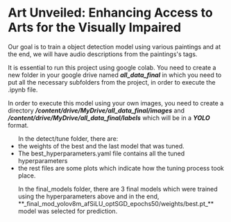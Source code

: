 # Art Unveiled: Enhancing Access to Arts for the Visually Impaired
Our goal is to train a object detection model using various paintings and at the end, we will have audio descriptions from the paintings's tags.

It is essential to run this project using google colab.
You need to create a new folder in your google drive named **_all_data_final_** in which you need to put all the necessary subfolders from the project, in order to execute the .ipynb file.
 
In order to execute this model using your own images, you need to create a directory **_/content/drive/MyDrive/all_data_final/images_** and **_/content/drive/MyDrive/all_data_final/labels_** which will be in a **_YOLO_** format.

<ul>In the detect/tune folder, there are:
 <li>the weights of the best and the last model that was tuned. </li>
 <li>The best_hyperparameters.yaml file contains all the tuned hyperparameters</li> 
 <li>the rest files are some plots which indicate how the tuning process took place.</li></ul>
<ul>In the final_models folder, there are 3 final models which were trained using the hyperparameters above and in the end, **_final_mod_yolov8m_afSiLU_optSGD_epochs50/weights/best.pt_** model was selected for prediction.</ul>
